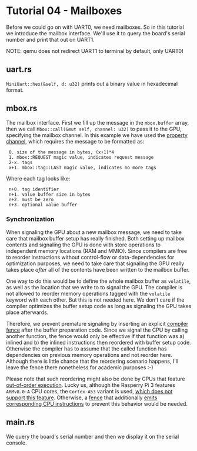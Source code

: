# Tutorial 04 - Mailboxes

Before we could go on with UART0, we need mailboxes. So in this tutorial we
introduce the mailbox interface.  We'll use it to query the board's serial
number and print that out on UART1.

NOTE: qemu does not redirect UART1 to terminal by default, only UART0!

## uart.rs

`MiniUart::hex(&self, d: u32)` prints out a binary value in hexadecimal format.

## mbox.rs

The mailbox interface. First we fill up the message in the `mbox.buffer` array,
then we call `Mbox::call(&mut self, channel: u32)` to pass it to the GPU,
specifying the mailbox channel. In this example we have used the [property
channel], which requires the message to be formatted as:

[property channel]: (https://github.com/raspberrypi/firmware/wiki/Mailbox-property-interface)

```
 0. size of the message in bytes, (x+1)*4
 1. mbox::REQUEST magic value, indicates request message
 2-x. tags
 x+1. mbox::tag::LAST magic value, indicates no more tags
```

Where each tag looks like:

```
 n+0. tag identifier
 n+1. value buffer size in bytes
 n+2. must be zero
 n+3. optional value buffer
```

### Synchronization

When signaling the GPU about a new mailbox message, we need to take care that
mailbox buffer setup has really finished. Both setting up mailbox contents and
signaling the GPU is done with store operations to independent memory locations
(RAM and MMIO). Since compilers are free to reorder instructions without
control-flow or data-dependencies for optimization purposes, we need to take
care that signaling the GPU really takes place _after_ all of the contents have
been written to the mailbox buffer.

One way to do this would be to define the whole mailbox buffer as `volatile`, as
well as the location that we write to to signal the GPU. The compiler is not
allowed to reorder memory operations tagged with the `volatile` keyword with
each other. But this is not needed here. We don't care if the compiler optimizes
the buffer setup code as long as signaling the GPU takes place afterwards.

Therefore, we prevent premature signaling by inserting an explicit [compiler
fence] after the buffer preparation code. Since we signal the CPU by calling
another function, the fence would only be effective if that function was a)
inlined and b) the inlined instructions then reordered with buffer setup
code. Otherwise the compiler has to assume that the called function has
dependencies on previous memory operations and not reorder here. Although there
is little chance that the reordering scenario happens, I'll leave the fence
there nonetheless for academic purposes :-)

Please note that such reordering might also be done by CPUs that feature
[out-of-order execution].  Lucky us, although the Rasperry Pi 3 features
`ARMv8.0-A` CPU cores, the `Cortex-A53` variant is used, [which does not support
this feature].  Otherwise, a [fence] that additionally [emits corresponding CPU
instructions] to prevent this behavior would be needed.

[compiler fence]: https://doc.rust-lang.org/beta/core/sync/atomic/fn.compiler_fence.html
[out-of-order execution]: https://en.wikipedia.org/wiki/Out-of-order_execution
[which does not support this feature]: https://en.wikipedia.org/wiki/Comparison_of_ARMv8-A_cores
[fence]: https://doc.rust-lang.org/std/sync/atomic/fn.fence.html
[emits corresponding CPU instructions]: https://developer.arm.com/products/architecture/a-profile/docs/100941/latest/barriers

## main.rs

We query the board's serial number and then we display it on the serial console.
